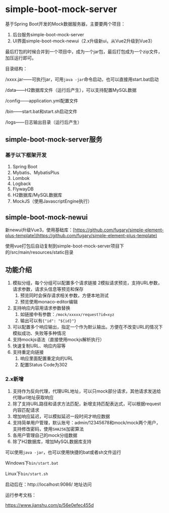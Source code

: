 # simple-boot-mock-server

基于Spring Boot开发的Mock数据服务器，主要要两个项目：
1. 后台服务simple-boot-mock-server
2. UI界面simple-boot-mock-newui（2.x升级新ui，从Vue2升级到Vue3）

最后打包的时候合并到一个项目中，成为一个jar包，最后打包成为一个zip文件，加压运行即可。

目录结构：

/xxxx.jar——可执行jar，可用`java -jar`命令启动，也可以直接用start.bat启动

/data——H2数据库文件（运行后产生），可以支持配置MySQL数据

/config——application.yml配置文件

/bin——start.bat和start.sh启动文件

/logs——日志输出目录（运行后产生）

## simple-boot-mock-server服务

### 基于以下框架开发

1. Spring Boot
2. Mybatis、MybatisPlus
3. Lombok
4. Logback
5. FlywayDB
6. H2数据库/MySQL数据库
7. MockJS（使用JavascriptEngine执行）

## simple-boot-mock-newui

新newui升级Vue3，使用基础库：[https://github.com/fugary/simple-element-plus-template](https://github.com/fugary/simple-element-plus-template)

使用vue打包后自动复制到simple-boot-mock-server项目下的/src/main/resources/static目录

## 功能介绍

1. 模拟分组，每个分组可以配置多个请求链接
   2模拟请求预览，支持URL参数，请求参数，请求头信息等预览和保存
   1. 预览同时会保存请求相关参数，方便本地测试
   2. 预览使用monaco-editor编辑
3. 支持响应内容用请求参数替换
   1. 如链接中有参数：`/mock/xxxxx/request?id=xyz`
   2. 输出可以有`{"id": "${id}"}`
4. 可以配置多个响应输出，指定一个作为默认输出。方便在不改变URL的情况下模拟成功、失败等多种情况
5. 支持mockjs语法（直接使用mockjs解析执行）
6. 快速复制URL、响应内容等
7. 支持重定向链接
   1. 响应里面配置重定向的URL
   2. 配置Status Code为302

### 2.x新增

1. 支持作为反向代理，代理URL地址，可以只mock部分请求，其他请求发送给代理url地址获取响应
2. 除了支持URL路径和请求方法匹配，新增支持匹配表达式，可以根据request内容匹配请求
3. 增加响应延迟，可以模拟延迟一段时间才响应数据
4. 支持简单用户管理，默认账号：admin/12345678和mock/mock两个用户，支持修改密码，使用`SHA256`加密算法
5. 各用户管理自己的mock分组数据
6. 除了H2数据库，增加MySQL数据库支持

可以使用`java -jar`，也可以使用快捷的bat或者sh文件运行

Windows下`bin/start.bat`

Linux下`bin/start.sh`

启动后在：http://localhost:9086/ 地址访问

运行参考文档：

https://www.jianshu.com/p/56e0efec455d
